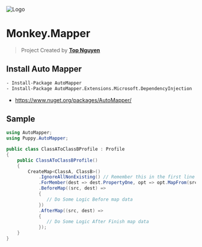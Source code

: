 ﻿![Logo](favicon.ico)
# Monkey.Mapper
> Project Created by [**Top Nguyen**](http://topnguyen.net)

## Install Auto Mapper

```xml
- Install-Package AutoMapper
- Install-Package AutoMapper.Extensions.Microsoft.DependencyInjection
```

- https://www.nuget.org/packages/AutoMapper/

## Sample

```csharp
using AutoMapper;
using Puppy.AutoMapper;

public class ClassAToClassBProfile : Profile
{
    public ClassAToClassBProfile()
    {
        CreateMap<ClassA, ClassB>()
            .IgnoreAllNonExisting() // Remember this in the first line
            .ForMember(dest => dest.PropertyOne, opt => opt.MapFrom(src => src.PropertyTwo))
            .BeforeMap((src, dest) =>
            {
               // Do Some Logic Before map data 
            })
            .AfterMap((src, dest) =>
            {
               // Do Some Logic After Finish map data
            });
    }
}
```